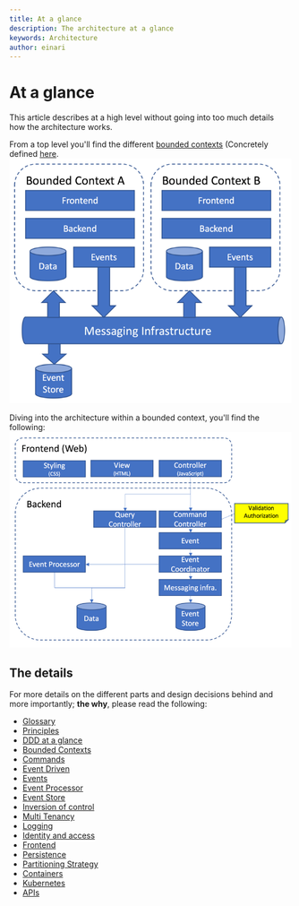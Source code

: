 ```yaml
---
title: At a glance
description: The architecture at a glance
keywords: Architecture
author: einari
---
```

# At a glance

This article describes at a high level without going into too much details how the architecture works.

From a top level you'll find the different [bounded contexts](./bounded_contexts.md) (Concretely defined [here](../Projects/index.md).
![](./images/top_level.png)

Diving into the architecture within a bounded context, you'll find the following:
![](./images/at_a_glance.png)

## The details

For more details on the different parts and design decisions behind and more importantly; **the why**, please read the following:

* [Glossary](./glossary.md)
* [Principles](./principles.md)
* [DDD at a glance](./ddd.md)
* [Bounded Contexts](./bounded_contexts.md)
* [Commands](./commands.md)
* [Event Driven](./event_driven.md)
* [Events](./events.md)
* [Event Processor](./event_processor.md)
* [Event Store](./event_store.md)
* [Inversion of control](./inversion_of_control.md)
* [Multi Tenancy](./multitenancy.md)
* [Logging](./logging.md)
* [Identity and access](./identity_and_access.md)
* [Frontend](./frontend.md)
* [Persistence](./persistence.md)
* [Partitioning Strategy](./partitioning_strategy.md)
* [Containers](./containers.md)
* [Kubernetes](./kubernetes.md)
* [APIs](./apis.md)